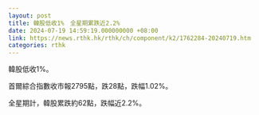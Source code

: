 ```yaml
---
layout: post
title: 韓股低收1%　全星期累跌近2.2%
date: 2024-07-19 14:59:19.000000000 +08:00
link: https://news.rthk.hk/rthk/ch/component/k2/1762284-20240719.htm
categories: rthk
---
```


韓股低收1%。

首爾綜合指數收市報2795點，跌28點，跌幅1.02%。

全星期計，韓股累跌約62點，跌幅近2.2%。
